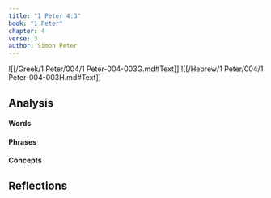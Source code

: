 ```yaml
---
title: "1 Peter 4:3"
book: "1 Peter"
chapter: 4
verse: 3
author: Simon Peter
---
```

![[/Greek/1 Peter/004/1 Peter-004-003G.md#Text]]
![[/Hebrew/1 Peter/004/1 Peter-004-003H.md#Text]]

## Analysis

#### Words

#### Phrases

#### Concepts

## Reflections
